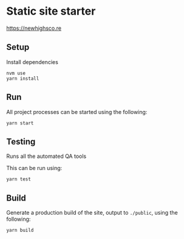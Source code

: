 # Static site starter

https://newhighsco.re

## Setup

Install dependencies

```
nvm use
yarn install
```

## Run

All project processes can be started using the following:

```
yarn start
```

## Testing

Runs all the automated QA tools

This can be run using:

```
yarn test
```

## Build

Generate a production build of the site, output to `./public`, using the following:

```
yarn build
```
